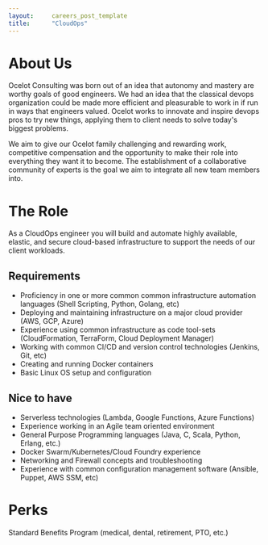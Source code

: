 ```yaml
---
layout:     careers_post_template
title:      "CloudOps"
---
```


# About Us

Ocelot Consulting was born out of an idea that autonomy and mastery are worthy goals of good engineers. We had an idea that the classical devops organization could be made more efficient and pleasurable to work in if run in ways that engineers valued. Ocelot works to innovate and inspire devops pros to try new things, applying them to client needs to solve today's biggest problems.

We aim to give our Ocelot family challenging and rewarding work, competitive compensation and the opportunity to make their role into everything they want it to become. The establishment of a collaborative community of experts is the goal we aim to integrate all new team members into.

# The Role
As a CloudOps engineer you will build and automate highly available, elastic, and secure cloud-based infrastructure to support the needs of our client workloads.

## Requirements

* Proficiency in one or more common common infrastructure automation languages (Shell Scripting, Python, Golang, etc)
* Deploying and maintaining infrastructure on a major cloud provider (AWS, GCP, Azure)
* Experience using common infrastructure as code tool-sets (CloudFormation, TerraForm, Cloud Deployment Manager)
* Working with common CI/CD and version control technologies (Jenkins, Git, etc)
* Creating and running Docker containers
* Basic Linux OS setup and configuration

## Nice to have

* Serverless technologies (Lambda, Google Functions, Azure Functions)
* Experience working in an Agile team oriented environment
* General Purpose Programming languages (Java, C, Scala, Python, Erlang, etc.)
* Docker Swarm/Kubernetes/Cloud Foundry experience
* Networking and Firewall concepts and troubleshooting
* Experience with common configuration management software (Ansible, Puppet, AWS SSM, etc)

# Perks
Standard Benefits Program (medical, dental, retirement, PTO, etc.)
